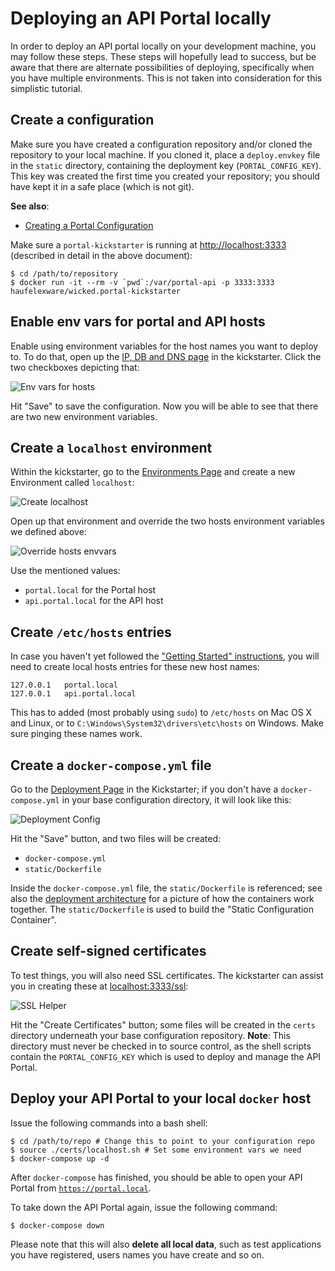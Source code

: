 # Deploying an API Portal locally

In order to deploy an API portal locally on your development machine, you may follow these steps. These steps will hopefully lead to success, but be aware that there are alternate possibilities of deploying, specifically when you have multiple environments. This is not taken into consideration for this simplistic tutorial.

## Create a configuration

Make sure you have created a configuration repository and/or cloned the repository to your local machine. If you cloned it, place a `deploy.envkey` file in the `static` directory, containing the deployment key (`PORTAL_CONFIG_KEY`). This key was created the first time you created your repository; you should have kept it in a safe place (which is not git).

**See also**:

* [Creating a Portal Configuration](creating-a-portal-configuration.md)

Make sure a `portal-kickstarter` is running at [http://localhost:3333](http://localhost:3333) (described in detail in the above document):

```
$ cd /path/to/repository
$ docker run -it --rm -v `pwd`:/var/portal-api -p 3333:3333 haufelexware/wicked.portal-kickstarter
```

## Enable env vars for portal and API hosts

Enable using environment variables for the host names you want to deploy to. To do that, open up the [IP, DB and DNS page](http://localhost:3333/ipconfig) in the kickstarter. Click the two checkboxes depicting that:

![Env vars for hosts](images/deploy-hosts-envvars.png)

Hit "Save" to save the configuration. Now you will be able to see that there are two new environment variables.

## Create a `localhost` environment

Within the kickstarter, go to the [Environments Page](http://localhost:3333/) and create a new Environment called `localhost`:

![Create localhost](images/deploy-env-localhost.png)

Open up that environment and override the two hosts environment variables we defined above:

![Override hosts envvars](images/deploy-env-override-hosts.png)

Use the mentioned values:

* `portal.local` for the Portal host
* `api.portal.local` for the API host

## Create `/etc/hosts` entries

In case you haven't yet followed the ["Getting Started" instructions](http://wicked.haufe.io/gettingstarted.html), you will need to create local hosts entries for these new host names:

```
127.0.0.1   portal.local
127.0.0.1   api.portal.local
```

This has to added (most probably using `sudo`) to `/etc/hosts` on Mac OS X and Linux, or to `C:\Windows\System32\drivers\etc\hosts` on Windows. Make sure pinging these names work. 

## Create a `docker-compose.yml` file

Go to the [Deployment Page](http://localhost:3333/deploy) in the Kickstarter; if you don't have a `docker-compose.yml` in your base configuration directory, it will look like this:

![Deployment Config](images/deploy-config.png)

Hit the "Save" button, and two files will be created:

* `docker-compose.yml`
* `static/Dockerfile`

Inside the `docker-compose.yml` file, the `static/Dockerfile` is referenced; see also the [deployment architecture](deployment-architecture.md) for a picture of how the containers work together. The `static/Dockerfile` is used to build the "Static Configuration Container".

## Create self-signed certificates

To test things, you will also need SSL certificates. The kickstarter can assist you in creating these at [localhost:3333/ssl](http://localhost:3333/ssl):

![SSL Helper](images/deploy-ssl-helper.png)

Hit the "Create Certificates" button; some files will be created in the `certs` directory underneath your base configuration repository. **Note**: This directory must never be checked in to source control, as the shell scripts contain the `PORTAL_CONFIG_KEY` which is used to deploy and manage the API Portal.

## Deploy your API Portal to your local `docker` host

Issue the following commands into a bash shell:

```
$ cd /path/to/repo # Change this to point to your configuration repo
$ source ./certs/localhost.sh # Set some environment vars we need
$ docker-compose up -d
```

After `docker-compose` has finished, you should be able to open your API Portal from [`https://portal.local`](https://portal.local).

To take down the API Portal again, issue the following command:

```
$ docker-compose down
```

Please note that this will also **delete all local data**, such as test applications you have registered, users names you have create and so on.
